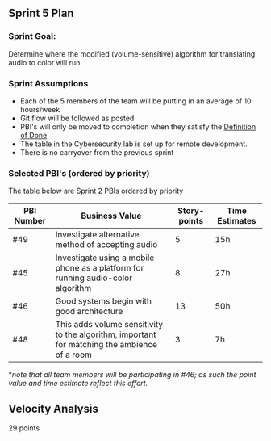 ## Sprint 5 Plan

### Sprint Goal:
Determine where the modified (volume-sensitive) algorithm for translating audio to color will run.

### Sprint Assumptions

* Each of the 5 members of the team will be putting in an average of 10 hours/week
* Git flow will be followed as posted
* PBI's will only be moved to completion when they satisfy the [Definition of Done](/msoe.edu/sdl/sd21/sisyphus/msoe-sisbot/-/wikis/Process/Definition%20of%20Done)
* The table in the Cybersecurity lab is set up for remote development.
* There is no carryover from the previous sprint

### Selected PBI's (ordered by priority)
The table below are Sprint 2 PBIs ordered by priority


| PBI Number | Business Value | Story-points | Time Estimates | 
| ---------- | -------------- | ------------ | -------------- |
| #49 | Investigate alternative method of accepting audio | 5 | 15h | 
| #45 | Investigate using a mobile phone as a platform for running audio-color algorithm | 8 | 27h|
| #46 | Good systems begin with good architecture | 13 | 50h |
| #48 | This adds volume sensitivity to the algorithm, important for matching the ambience of a room | 3 | 7h |

*_note that all team members will be participating in #46; as such the point value and time estimate reflect this effort._

## Velocity Analysis
29 points